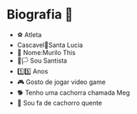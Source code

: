 # Biografia 👋
- ⚽ Atleta
- Cascavel🔄Santa Lucia
- 👨 Nome:Murilo This
- 🏴🏳️ Sou Santista
- 1️⃣5️⃣ Anos 
- 🎮 Gosto de jogar video game
- 🐕 Tenho uma cachorra chamada Meg
- 🌭 Sou fa de cachorro quente

